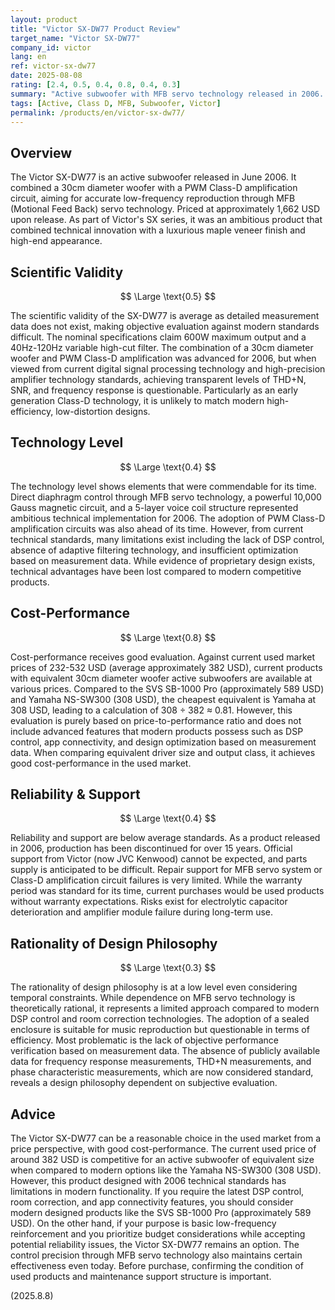 ```yaml
---
layout: product
title: "Victor SX-DW77 Product Review"
target_name: "Victor SX-DW77"
company_id: victor
lang: en
ref: victor-sx-dw77
date: 2025-08-08
rating: [2.4, 0.5, 0.4, 0.8, 0.4, 0.3]
summary: "Active subwoofer with MFB servo technology released in 2006. Features advanced PWM Class-D amplification circuit and claims 600W output, but many aspects have become outdated by current measurement standards, with no detailed data available."
tags: [Active, Class D, MFB, Subwoofer, Victor]
permalink: /products/en/victor-sx-dw77/
---
```

## Overview

The Victor SX-DW77 is an active subwoofer released in June 2006. It combined a 30cm diameter woofer with a PWM Class-D amplification circuit, aiming for accurate low-frequency reproduction through MFB (Motional Feed Back) servo technology. Priced at approximately 1,662 USD upon release. As part of Victor's SX series, it was an ambitious product that combined technical innovation with a luxurious maple veneer finish and high-end appearance.

## Scientific Validity

$$ \Large \text{0.5} $$

The scientific validity of the SX-DW77 is average as detailed measurement data does not exist, making objective evaluation against modern standards difficult. The nominal specifications claim 600W maximum output and a 40Hz-120Hz variable high-cut filter. The combination of a 30cm diameter woofer and PWM Class-D amplification was advanced for 2006, but when viewed from current digital signal processing technology and high-precision amplifier technology standards, achieving transparent levels of THD+N, SNR, and frequency response is questionable. Particularly as an early generation Class-D technology, it is unlikely to match modern high-efficiency, low-distortion designs.

## Technology Level

$$ \Large \text{0.4} $$

The technology level shows elements that were commendable for its time. Direct diaphragm control through MFB servo technology, a powerful 10,000 Gauss magnetic circuit, and a 5-layer voice coil structure represented ambitious technical implementation for 2006. The adoption of PWM Class-D amplification circuits was also ahead of its time. However, from current technical standards, many limitations exist including the lack of DSP control, absence of adaptive filtering technology, and insufficient optimization based on measurement data. While evidence of proprietary design exists, technical advantages have been lost compared to modern competitive products.

## Cost-Performance

$$ \Large \text{0.8} $$

Cost-performance receives good evaluation. Against current used market prices of 232-532 USD (average approximately 382 USD), current products with equivalent 30cm diameter woofer active subwoofers are available at various prices. Compared to the SVS SB-1000 Pro (approximately 589 USD) and Yamaha NS-SW300 (308 USD), the cheapest equivalent is Yamaha at 308 USD, leading to a calculation of 308 ÷ 382 ≈ 0.81. However, this evaluation is purely based on price-to-performance ratio and does not include advanced features that modern products possess such as DSP control, app connectivity, and design optimization based on measurement data. When comparing equivalent driver size and output class, it achieves good cost-performance in the used market.

## Reliability & Support

$$ \Large \text{0.4} $$

Reliability and support are below average standards. As a product released in 2006, production has been discontinued for over 15 years. Official support from Victor (now JVC Kenwood) cannot be expected, and parts supply is anticipated to be difficult. Repair support for MFB servo system or Class-D amplification circuit failures is very limited. While the warranty period was standard for its time, current purchases would be used products without warranty expectations. Risks exist for electrolytic capacitor deterioration and amplifier module failure during long-term use.

## Rationality of Design Philosophy

$$ \Large \text{0.3} $$

The rationality of design philosophy is at a low level even considering temporal constraints. While dependence on MFB servo technology is theoretically rational, it represents a limited approach compared to modern DSP control and room correction technologies. The adoption of a sealed enclosure is suitable for music reproduction but questionable in terms of efficiency. Most problematic is the lack of objective performance verification based on measurement data. The absence of publicly available data for frequency response measurements, THD+N measurements, and phase characteristic measurements, which are now considered standard, reveals a design philosophy dependent on subjective evaluation.

## Advice

The Victor SX-DW77 can be a reasonable choice in the used market from a price perspective, with good cost-performance. The current used price of around 382 USD is competitive for an active subwoofer of equivalent size when compared to modern options like the Yamaha NS-SW300 (308 USD). However, this product designed with 2006 technical standards has limitations in modern functionality. If you require the latest DSP control, room correction, and app connectivity features, you should consider modern designed products like the SVS SB-1000 Pro (approximately 589 USD). On the other hand, if your purpose is basic low-frequency reinforcement and you prioritize budget considerations while accepting potential reliability issues, the Victor SX-DW77 remains an option. The control precision through MFB servo technology also maintains certain effectiveness even today. Before purchase, confirming the condition of used products and maintenance support structure is important.

(2025.8.8)
